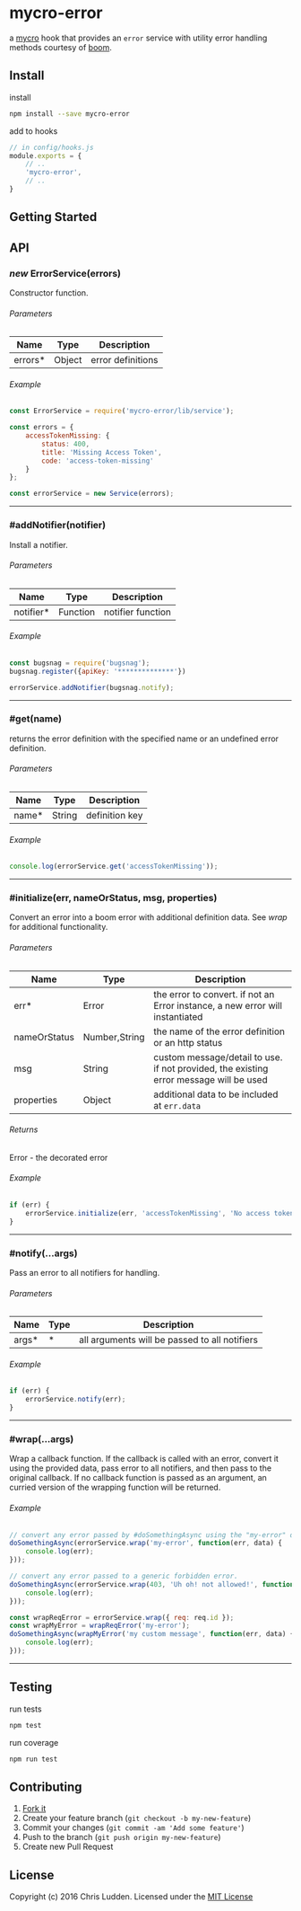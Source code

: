 # mycro-error
a [mycro](https://github.com/cludden/mycro) hook that provides an `error` service with utility error handling methods courtesy of [boom](https://github.com/hapijs/boom).

## Install
install
```bash
npm install --save mycro-error
```

add to hooks
```javascript
// in config/hooks.js
module.exports = {
    // ..
    'mycro-error',
    // ..
}
```



## Getting Started



## API

### *new* ErrorService(errors)
Constructor function.

###### Parameters
| Name | Type | Description |
| --- | --- | --- |
| errors* | Object | error definitions |

###### Example
```javascript
const ErrorService = require('mycro-error/lib/service');

const errors = {
    accessTokenMissing: {
        status: 400,
        title: 'Missing Access Token',
        code: 'access-token-missing'
    }
};

const errorService = new Service(errors);
```
---

### #addNotifier(notifier)
Install a notifier.

###### Parameters
| Name | Type | Description |
| --- | --- | --- |
| notifier* | Function | notifier function |

###### Example
```javascript
const bugsnag = require('bugsnag');
bugsnag.register({apiKey: '**************'})

errorService.addNotifier(bugsnag.notify);
```
---

### #get(name)
returns the error definition with the specified name or an undefined error definition.

###### Parameters
| Name | Type | Description |
| --- | --- | --- |
| name* | String | definition key |

###### Example
```javascript
console.log(errorService.get('accessTokenMissing'));
```
---

### #initialize(err, nameOrStatus, msg, properties)
Convert an error into a boom error with additional definition data. See *wrap* for additional functionality.

###### Parameters
| Name | Type | Description |
| --- | --- | --- |
| err* | Error | the error to convert. if not an Error instance, a new error will instantiated |
| nameOrStatus | Number,String | the name of the error definition or an http status |
| msg | String | custom message/detail to use. if not provided, the existing error message will be used |
| properties | Object | additional data to be included at `err.data` |

###### Returns
Error - the decorated error

###### Example
```javascript
if (err) {
    errorService.initialize(err, 'accessTokenMissing', 'No access token was found on the request', { id: req.id });
}
```
---

### #notify(...args)
Pass an error to all notifiers for handling.

###### Parameters
| Name | Type | Description |
| --- | --- | --- |
| args* | * | all arguments will be passed to all notifiers |

###### Example
```javascript
if (err) {
    errorService.notify(err);
}
```
---

### #wrap(...args)
Wrap a callback function. If the callback is called with an error, convert it using the provided data, pass error to all notifiers, and then pass to the original callback. If no callback function is passed as an argument, an curried version of the wrapping function will be returned.

###### Example
```javascript
// convert any error passed by #doSomethingAsync using the "my-error" definition
doSomethingAsync(errorService.wrap('my-error', function(err, data) {
    console.log(err);
}));

// convert any error passed to a generic forbidden error.
doSomethingAsync(errorService.wrap(403, 'Uh oh! not allowed!', function(err, data) {
    console.log(err);
}));

const wrapReqError = errorService.wrap({ req: req.id });
const wrapMyError = wrapReqError('my-error');
doSomethingAsync(wrapMyError('my custom message', function(err, data) {
    console.log(err);
}));
```
---



## Testing
run tests
```bash
npm test
```

run coverage
```bash
npm run test
```



## Contributing
1. [Fork it](https://github.com/cludden/mycro-error/fork)
2. Create your feature branch (`git checkout -b my-new-feature`)
3. Commit your changes (`git commit -am 'Add some feature'`)
4. Push to the branch (`git push origin my-new-feature`)
5. Create new Pull Request



## License
Copyright (c) 2016 Chris Ludden. Licensed under the [MIT License](LICENSE.md)
